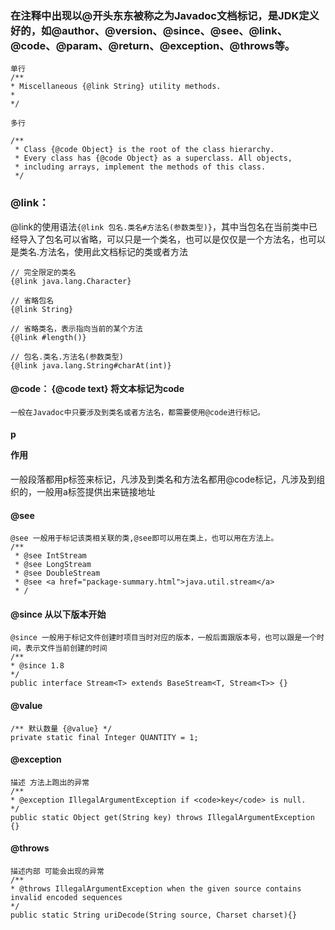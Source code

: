 

### 在注释中出现以@开头东东被称之为Javadoc文档标记，是JDK定义好的，如@author、@version、@since、@see、@link、@code、@param、@return、@exception、@throws等。



```
单行
/**
* Miscellaneous {@link String} utility methods.
*
*/

多行

/**
 * Class {@code Object} is the root of the class hierarchy.
 * Every class has {@code Object} as a superclass. All objects,
 * including arrays, implement the methods of this class.
 */
```

### @link：

@link的使用语法`{@link 包名.类名#方法名(参数类型)}`，其中当包名在当前类中已经导入了包名可以省略，可以只是一个类名，也可以是仅仅是一个方法名，也可以是类名.方法名，使用此文档标记的类或者方法

```
// 完全限定的类名
{@link java.lang.Character}

// 省略包名
{@link String}

// 省略类名，表示指向当前的某个方法
{@link #length()}

// 包名.类名.方法名(参数类型)
{@link java.lang.String#charAt(int)}
```

#### @code： {@code  text} 将文本标记为code

```
一般在Javadoc中只要涉及到类名或者方法名，都需要使用@code进行标记。
```

#### p <p> 作用

一般段落都用p标签来标记，凡涉及到类名和方法名都用@code标记，凡涉及到组织的，一般用a标签提供出来链接地址

#### @see 

```
@see 一般用于标记该类相关联的类,@see即可以用在类上，也可以用在方法上。
/**
 * @see IntStream
 * @see LongStream
 * @see DoubleStream
 * @see <a href="package-summary.html">java.util.stream</a>
 * /
```

#### @since 从以下版本开始

```
@since 一般用于标记文件创建时项目当时对应的版本，一般后面跟版本号，也可以跟是一个时间，表示文件当前创建的时间
/**
* @since 1.8
*/
public interface Stream<T> extends BaseStream<T, Stream<T>> {}
```

#### @value

```
/** 默认数量 {@value} */
private static final Integer QUANTITY = 1;
```

####  @exception

```
描述 方法上跑出的异常
/**
* @exception IllegalArgumentException if <code>key</code> is null.
*/
public static Object get(String key) throws IllegalArgumentException {}
```

#### @throws

```
描述内部 可能会出现的异常
/**
* @throws IllegalArgumentException when the given source contains invalid encoded sequences
*/
public static String uriDecode(String source, Charset charset){}
```

